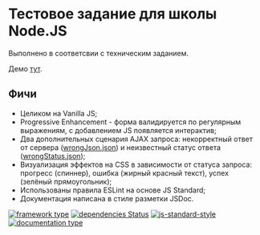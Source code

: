 # Тестовое задание для школы Node.JS

Выполнено в соответсвии с техническим заданием.

Демо [тут](https://egmen.github.io/yandex-nodejs-school/).

## Фичи
- Целиком на Vanilla JS;
- Progressive Enhancement - форма валидируется по регулярным выражениям, с добавлением JS появляется интерактив;
- Два дополнительных сценария AJAX запроса: некорректный ответ от сервера ([wrongJson.json](response/wrongJson.json)) и неизвестный статус ответа ([wrongStatus.json](response/wrongStatus.json));
- Визуализация эффектов на CSS в зависимости от статуса запроса: прогресс (спиннер), ошибка (жирный красный текст), успех (зелёный прямоугольник);
- Использованы правила ESLint на основе JS Standard;
- Документация написана в стиле разметки JSDoc.

[![framework type](https://img.shields.io/badge/framework-Vanilla%20JS-brightgreen.svg)](http://vanilla-js.com/)
[![dependencies Status](https://david-dm.org/dwyl/esta/status.svg)](https://david-dm.org/dwyl/esta)
[![js-standard-style](https://img.shields.io/badge/code%20style-standard-brightgreen.svg?style=flat-square)](https://github.com/feross/standard)
[![documentation type](https://img.shields.io/badge/docs-JSDoc-brightgreen.svg)](http://usejsdoc.org/)
